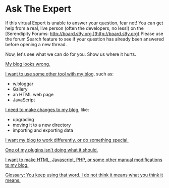 # Ask The Expert

If this virtual Expert is unable to answer your question, fear not!  You can get help from a real, live person (often the developers, no less!) on the [Serendipity Forums: http://board.s9y.org.](http://board.s9y.org)  Please use the forum Search feature to see if your question has already been answered before opening a new thread.

Now, let's see what we can do for you.  Show us where it hurts.

[My blog looks wrong.](display-problems.html)

[I want to use some other tool with my blog](external-tools.html), such as:

* w.bloggar
* Gallery
* an HTML web page
* <noop>JavaScript</noop>

[I need to make changes to my blog](maintenance.html), like:

* upgrading
* moving it to a new directory 
* importing and exporting data

[I want my blog to work differently, or do something special.](plugins.html)

[One of my plugins isn't doing what it should.](plugin-problems.html)

[I want to make HTML, Javascript, PHP, or some other manual modifications to my blog.](user-modifications.html)

[Glossary: You keep using that word.  I do not think it means what you think it means.](glossary.html)